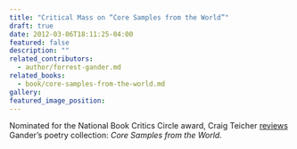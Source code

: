 ```yaml
---
title: "Critical Mass on “Core Samples from the World”"
draft: true
date: 2012-03-06T18:11:25-04:00
featured: false
description: ""
related_contributors:
  - author/forrest-gander.md
related_books:
  - book/core-samples-from-the-world.md
gallery:
featured_image_position: 
---
```


Nominated for the National Book Critics Circle award, Craig Teicher [reviews](http://bookcritics.org/blog/archive/craig-morgan-teicher-on-forrest-ganders-core-samples-from-the-world) Gander’s poetry collection: _Core Samples from the World._

